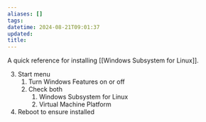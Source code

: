 ```yaml
---
aliases: []
tags: 
datetime: 2024-08-21T09:01:37
updated: 
title:
---
```

A quick reference for installing [[Windows Subsystem for Linux]].

3. Start menu
	1. Turn Windows Features on or off
	2. Check both
		1. Windows Subsystem for Linux
		2. Virtual Machine Platform
4. Reboot to ensure installed